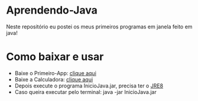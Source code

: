 # Aprendendo-Java
Neste repositório eu postei os meus primeiros programas em janela feito em java!

# Como baixar e usar
- Baixe o Primeiro-App: [clique aqui](https://github.com/Miguel-Coruj/Aprendendo-Java/raw/master/Primeiro-App/dist/InicioJava.jar)
- Baixe a Calculadora: [clique aqui](https://github.com/Miguel-Coruj/Aprendendo-Java/raw/master/Calculadora/dist/Calculadora.jar)
- Depois execute o programa InicioJava.jar, precisa ter o [JRE8](https://www.oracle.com/java/technologies/javase-jre8-downloads.html)
- Caso queira executar pelo terminal: java -jar InicioJava.jar

